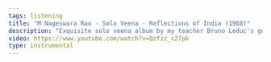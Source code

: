 ```yaml
---
tags: listening
title: "M Nageswara Rao - Solo Veena - Reflections of India (1968)"
description: "Exquisite solo veena album by my teacher Bruno Leduc's guru, M. Nageswara Rao"
video: https://www.youtube.com/watch?v=Qzfzz_c27pk
type: instrumental
---
```


